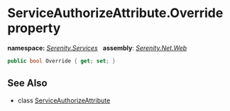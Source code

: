 # ServiceAuthorizeAttribute.Override property
**namespace:** *[Serenity.Services](../../README.md#serenity.services-namespace)*   **assembly**: *[Serenity.Net.Web](../../README.md)*

```csharp
public bool Override { get; set; }
```

## See Also

* class [ServiceAuthorizeAttribute](../ServiceAuthorizeAttribute.md)